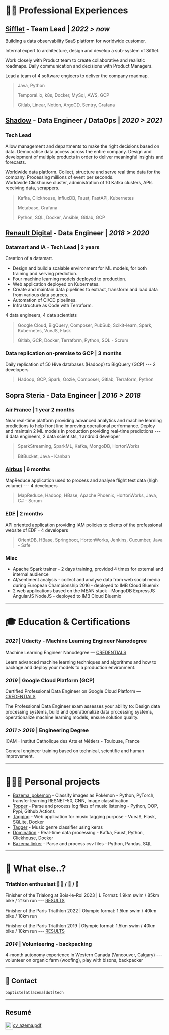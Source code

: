 # 👨‍💻 Professional Experiences

## [Sifflet](https://www.siffletdata.com/) - Team Lead | *2022 > now*

Building a data observability SaaS platform for worldwide customer.

Internal expert to architecture, design and develop a sub-system of Sifflet.

Work closely with Product team to create collaborative and realistic roadmaps. Daily communication and decisions with Product Managers.

Lead a team of 4 software engieers to deliver the company roadmap.

> Java, Python
>
> Temporal.io, k8s, Docker, MySql, AWS, GCP
>
> Gitlab, Linear, Notion, ArgoCD, Sentry, Grafana


## [Shadow](https://shadow.tech) - Data Engineer / DataOps | *2020 > 2021*

### Tech Lead

Allow management and departments to make the right decisions based on data. Democratise data access across the entire company. Design and development
of multiple products in order to deliver meaningful insights and forecasts.

Worldwide data platform. Collect, structure and serve real time data for the company.
Processing millions of event per seconds.<br>
Worldwide Clickhouse cluster, administration of 10 Kafka clusters, APIs receiving data, scrappers.

> Kafka, Clickhouse, InfluxDB, Faust, FastAPI, Kubernetes
>
> Metabase, Grafana
>
> Python, SQL, Docker, Ansible, Gitlab, GCP

## [Renault Digital](https://www.renault.fr/) - Data Engineer | *2018 > 2020*

### Datamart and IA - Tech Lead | 2 years

Creation of a datamart.

- Design and build a scalable environment for ML models, for both training and serving prediction.
- Four machine learning models deployed to production.
- Web application deployed on Kubernetes.
- Create and maintain data pipelines to extract, transform and load data from various data sources.
- Automation of CI/CD pipelines.
- Infrastructure as Code with Terraform.

4 data engineers, 4 data scientists

> Google Cloud, BigQuery, Composer, PubSub, Scikit-learn, Spark, Kubernetes, VueJS, Flask
>
> Gitlab, GCR, Docker, Terraform, Python, SQL - Scrum

### Data replication on-premise to GCP | 3 months

Daily replication of 50 Hive databases (Hadoop) to BigQuery (GCP) --- 2 developers

> Hadoop, GCP, Spark, Oozie, Composer, Gitlab, Terraform, Python

## Sopra Steria - Data Engineer | *2016 > 2018*

### [Air France](https://www.airfrance.fr/) | 1 year 2 months

Near real-time platform providing advanced analytics and machine learning predictions to help front line improving operational performance.
Deploy and maintain 2 ML models in production providing real-time predictions ---
4 data engineers, 2 data scientists, 1 android developer

> SparkStreaming, SparkML, Kafka, MongoDB, HortonWorks
>
> BitBucket, Java - Kanban

### [Airbus](https://www.airbus.com/) | 6 months

MapReduce application used to process and analyse flight test data (high volume) --- 4 developers

> MapReduce, Hadoop, HBase, Apache Phoenix, HortonWorks, Java, C# - Scrum

### [EDF](https://www.edf.fr) | 2 months

API oriented application providing IAM policies to clients of the professional website of EDF - 4 developers

> OrientDB, HBase, Springboot, HortonWorks, Jenkins, Cucumber, Java - Safe

### Misc

* Apache Spark trainer - 2 days training, provided 4 times for external and internal audience
* AI/sentiment analysis - collect and analyse data from web social media during European Championship 2016 - deployed to IMB Cloud Bluemix
* 2 web applications based on the MEAN stack - MongoDB ExpressJS AngularJS NodeJS - deployed to IMB Cloud Bluemix

___

# 🎓 Education & Certifications

### *2021* | Udacity - Machine Learning Engineer Nanodegree

Machine Learning Engineer Nanodegree —
[CREDENTIALS](https://graduation.udacity.com/confirm/STUCHQYP)

Learn advanced machine learning techniques and algorithms and how to package
and deploy your models to a production environment.

### *2019* | Google Cloud Platform (GCP)

Certified Professional Data Engineer on Google Cloud Platform —
[CREDENTIALS](https://www.credential.net/sdui5mmo)

The Professional Data Engineer exam assesses your ability to:
Design data processing systems, build and operationalize data processing systems,
operationalize machine learning models, ensure solution quality.

### *2011 > 2016* | Engineering Degree

ICAM - Institut Catholique des Arts et Métiers - Toulouse, France

General engineer training based on technical, scientific and human improvement.
___

# 🧘🏻‍♂️ Personal projects

* [Bazema_pokemon](https://github.com/AzemaBaptiste/pokemon_classifier) - Classify images as Pokémon - Python, PyTorch, transfer learning RESNET-50,
  CNN, Image classification
* [Topper](https://github.com/AzemaBaptiste/topper) - Parse and process log files of music listening - Python, OOP, Pypi, Github Actions
* [Tagging](https://github.com/AzemaBaptiste/tagging) - Web application for music tagging purpose - VueJS, Flask, SQLite, Docker
* [Tagger](https://github.com/AzemaBaptiste/tagger) - Music genre classifier using keras
* [Domination](https://github.com/AzemaBaptiste/domination) - Real-time data processing - Kafka, Faust, Python, Clickhouse, Docker
* [Bazema linker](https://github.com/AzemaBaptiste/bazema_linker) - Parse and process csv files - Python, Pandas, SQL

___

# 🌴 What else..?

### Triathlon enthusiast 🏊‍♂️ / 🚴 / 🏃

Finisher of the Trialong at Bois-le-Roi 2023 | L Format: 1.9km swim / 85km bike / 21km run --- [RESULTS](http://trialong.com/wp-content/uploads/2023/09/TriaLong-23-V1.pdf)

Finisher of the Paris Triathlon 2022 | Olympic format: 1.5km swim / 40km bike / 10km run

Finisher of the Paris Triathlon 2019 | Olympic format: 1.5km swim / 40km bike / 10km run ---
[RESULTS](https://resultscui.active.com/participants/38322252)

### *2014* | Volunteering - backpacking

4-month autonomy experience in Western Canada (Vancouver, Calgary) --- volunteer on organic farm (woofing), play with bisons, backpacker

___

## 📨 Contact

``` 
baptiste[at]azema[dot]tech
``` 

___

## Resumé

<a href="/cv_azema.pdf" target="_blank">
<img  width="24" height="24" style="vertical-align: middle" src="/img/resume.png" /><span>cv_azema.pdf</span>
</a>
